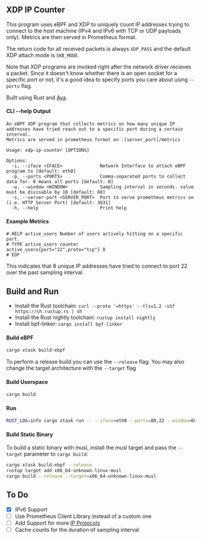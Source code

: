 ## XDP IP Counter
This program uses eBPF and XDP to uniquely count IP addresses trying to connect to the host machine (IPv4 and IPv6 with TCP or UDP payloads only). Metrics are then served in Prometheus format.

The return code for all received packets is always `XDP_PASS` and the default XDP attach mode is `SKB_MODE`.

Note that XDP programs are invoked right after the network driver recieves a packet. Since it doesn't know whether there is an open socket for a specific port or not, it's a good idea to specify ports you care about using `--ports` flag.

Built using Rust and [Aya](https://github.com/aya-rs/aya).

#### CLI --help Output
```
An eBPF XDP program that collects metrics on how many unique IP addresses have tried reach out to a specific port during a certain interval.
Metrics are served in prometheus format on :[server_port]/metrics

Usage: xdp-ip-counter [OPTIONS]

Options:
  -i, --iface <IFACE>              Network Interface to attach eBPF program to [default: eth0]
  -p, --ports <PORTS>              Comma-separated ports to collect data for. 0 means all ports [default: 0]
  -w, --window <WINDOW>            Sampling interval in seconds. value must be divisable by 10 [default: 60]
  -s, --server-port <SERVER_PORT>  Port to serve prometheus metrics on (i.e. HTTP Server Port) [default: 3031]
  -h, --help                       Print help
```

#### Example Metrics
```plain
# HELP active_users Number of users actively hitting on a specific port.
# TYPE active_users counter
active_users{port="22",proto="tcp"} 8
# EOF
```
This indicates that 8 unique IP addresses have tried to connect to port 22 over the past sampling interval.

## Build and Run

- Install the Rust toolchain: `curl --proto '=https' --tlsv1.2 -sSf https://sh.rustup.rs | sh`
- Install the Rust nightly toolchain: `rustup install nightly`
- Install bpf-linker: `cargo install bpf-linker`

#### Build eBPF

```bash
cargo xtask build-ebpf
```

To perform a release build you can use the `--release` flag.
You may also change the target architecture with the `--target` flag

#### Build Userspace

```bash
cargo build
```

#### Run

```bash
RUST_LOG=info cargo xtask run -- --iface=eth0 --ports=80,22 --window=60 --server-port=3031
```

#### Build Static Binary
To build a static binary with musl, install the musl target and pass the `--target` parameter to `cargo build`:
```bash
cargo xtask build-ebpf --release
rustup target add x86_64-unknown-linux-musl
cargo build --release --target=x86_64-unknown-linux-musl
```

## To Do
- [x] IPv6 Support
- [ ] Use Prometheus Client Library instead of a custom one
- [ ] Add Support for more [IP Protocols](https://en.wikipedia.org/wiki/List_of_IP_protocol_numbers)
- [ ] Cache counts for the duration of sampling interval